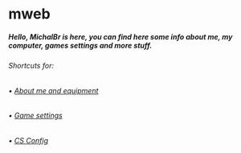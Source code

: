 # mweb
<h5>Hello, MichalBr is here, you can find here some info about me, my computer, games settings and more stuff.</h5>

<h6>Shortcuts for:</h6>
<h6>• <a href="https://github.com/TheMichalBr/mweb/blob/main/about_me_and_equipment.md">About me and equipment</a></h6>
<h6>• <a href="https://github.com/TheMichalBr/mweb/blob/main/game_settings.md">Game settings</a></h6>
<h6>• <a href="https://github.com/TheMichalBr/mweb/releases/tag/config_cs">CS Config</a></h6>
